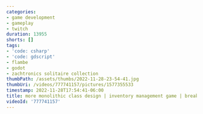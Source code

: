 ```yaml
---
categories:
- game development
- gameplay
- twitch
duration: 13955
shorts: []
tags:
- 'code: csharp'
- 'code: gdscript'
- flambe
- godot
- zachtronics solitaire collection
thumbPath: /assets/thumbs/2022-11-28-23-54-41.jpg
thumbUri: /videos/777741157/pictures/1577355533
timestamp: 2022-11-28T17:54:41-06:00
title: more monolithic class design | inventory management game | break from the thinkies
videoId: '777741157'
---
```

